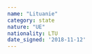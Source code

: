 ```yaml
---
name: "Lituanie"
category: state
nature: "UE"
nationality: LTU
date_signed: '2018-11-12'
---
```

    